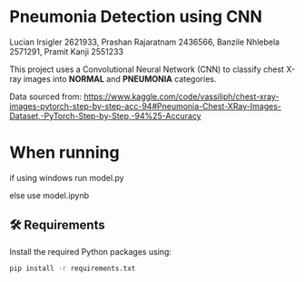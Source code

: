 # Pneumonia Detection using CNN
Lucian Irsigler 2621933, Prashan Rajaratnam 2436566, Banzile Nhlebela 2571291, Pramit Kanji 2551233

This project uses a Convolutional Neural Network (CNN) to classify chest X-ray images into **NORMAL** and **PNEUMONIA** categories.

Data sourced from: https://www.kaggle.com/code/vassiliph/chest-xray-images-pytorch-step-by-step-acc-94#Pneumonia-Chest-XRay-Images-Dataset,-PyTorch-Step-by-Step,-94%25-Accuracy

# When running

if using windows run model.py

else use model.ipynb


## 🛠️ Requirements

Install the required Python packages using:

```bash
pip install -r requirements.txt

